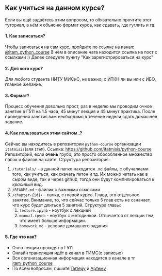 ## Как учиться на данном курсе?
Если вы ещё задаётесь этим вопросом, то обязательно прочтите этот туториал, в нём я объясню формат курса, как сдавать, где гуглить и тд.
#### 1. **Как записаться?**
Чтобы записаться на сам курс, пройдите по ссылке на канал: [@itam_python_course](https://t.me/itam_python_course/2)
В нём в описание чата находится ссылка на пост с ссылками :)
Далее следуете пункту "Как зарегистрироваться на курс"
#### 2. **Для кого курс?**
Для любого студента НИТУ МИСиС, не важно, с ИТКН ли вы или с ИБО, главное желание.
#### 3. **Формат?**
Процесс обучения довольно прост, раз в неделю мы
проводим очное занятие в Г511 на 1.5 часа, 45 минут лекция и 45 минут практика.
После проведения занятия вам необходимо в течение недели сдать домашнее задание.
#### 4. **Как пользоваться этим сайтом..?**
Сейчас вы находитесь в репозитории `python-course`
организации `itatmisis`(аля `ITAM`). Ссылка:
https://github.com/itatmisis/python-course
Репозиторий, если **очень** грубо, это просто обособленное множество папок и файлов на сайте.
Структура репозитория:
1. `/tutorials/` - в данной папке находятся `.md`
файлы, с обучалками того, как учиться, как скачать питон и тд. Их можно читать как в *сыром* виде, так и через github, тогда они будут компилироваться к *красивый* вид.
2. `/README.md` - файлик с важными ссылками
3. `/chapter-{id}/` - папка, с главой курса. Глава, это отдельное занятие. Внимание, то, что сейчас только 5 глав есть не означает, что курс будет длиться 5 занятий.
Структура главы:
    1. `lecture.ipynb` - ноутбук с лекцией
    2. `manual.ipynb` - ноутбук с методичкой. Отличается от лекции тем, что имеет больше информации.
    3. `homework.md` - условие домашнего задания

#### 5. **Где что как?**
- Очно лекции проходят в Г511
- Онлайн трансляция идёт в канал в ТИМС(с записью)
- Вся организационная информация находится в канале в тг [itam_python_course](https://t.me/itam_python_course)
- По всем вопросам, пишите [Петеру](https://t.me/teadove) и [Артёму](https://t.me/sostema)
